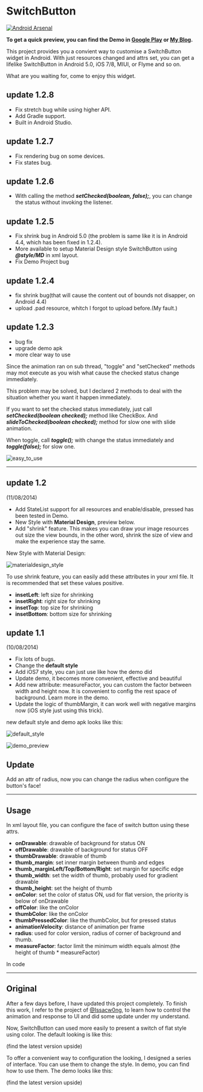 SwitchButton
============

[![Android Arsenal](https://img.shields.io/badge/Android%20Arsenal-SwitchButton-brightgreen.svg?style=flat)](https://android-arsenal.com/details/1/1119)

**To get a quick preview, you can find the Demo in [Google Play](https://play.google.com/store/apps/details?id=com.kyleduo.switchbutton.demo) or [My Blog](http://kyleduo.com/apk/switchbutton_128.apk).**

This project provides you a convient way to customise a SwitchButton widget in Android. With just resources changed and attrs set, you can get a lifelike SwitchButton in Android 5.0, iOS 7/8, MIUI, or Flyme and so on.

What are you waiting for, come to enjoy this widget.

update 1.2.8
---
*	Fix stretch bug while using higher API.
*	Add Gradle support.
*	Built in Android Studio.

update 1.2.7
---
*	Fix rendering bug on some devices.
*	Fix states bug.


update 1.2.6
---
*   With calling the method ___setChecked(boolean, false);___, you can change the status without invoking the listener.


update 1.2.5
---
*	Fix shrink bug in Android 5.0 (the problem is same like it is in Android 4.4, which has been fixed in 1.2.4).
*	More available to setup Material Design style SwitchButton using ___@style/MD___ in xml layout.
*	Fix Demo Project bug

update 1.2.4
---
*   fix shrink bug(that will cause the content out of bounds not disapper, on Android 4.4)
*   upload .pad resource, whitch I forgot to upload before.(My fault.)

update 1.2.3
---
*   bug fix
*   upgrade demo apk
*   more clear way to use

Since the animation ran on sub thread, "toggle" and "setChecked" methods may mot execute as you wish what cause the checked status change immediately.

This problem may be solved, but I declared 2 methods to deal with the situation whether you want it happen immediately.

If you want to set the checked status immediately, just call ___setChecked(boolean checked);___ method like CheckBox. And ___slideToChecked(boolean checked);___ method for slow one with slide animation.

When toggle, call ___toggle();___ with change the status immediately and ___toggle(false);___ for slow one.


![easy_to_use](https://raw.githubusercontent.com/kyleduo/SwitchButton/master/preview/easy_to_use_128.png)
***
update 1.2
---
(11/08/2014)

* Add StateList support for all resources and enable/disable, pressed has been tested in Demo.
* New Style with __Material Design__, preview below.
* Add "shrink" feature. This makes you can draw your image resources out size the view bounds, in the other word, shrink the size of view and make the experience stay the same.

New Style with Material Design:

![materialdesign_style](https://raw.githubusercontent.com/kyleduo/SwitchButton/master/preview/switchbutton_md.jpg)

To use shrink feature, you can easily add these attributes in your xml file. It is recommended that set these values positive.

*   __insetLeft__: left size for shrinking
*   __insetRight__: right size for shrinking
*   __insetTop__: top size for shrinking
*   __insetBottom__: bottom size for shrinking

update 1.1
---
(10/08/2014)

* Fix lots of bugs.
* Change the __default style__
* Add iOS7 style, you can just use like how the demo did
* Update demo, it becomes more convenient, effective and beautiful
* Add new attribute: measureFactor, you can custom the factor between width and height now. It is convenient to config the rest space of background. Learn more in the demo.
* Update the logic of thumbMargin, it can work well with negative margins now (iOS style just using this trick).

new default style and demo apk looks like this:

![default_style](https://raw.githubusercontent.com/kyleduo/SwitchButton/master/preview/default_style.png)

![demo_preview](https://raw.githubusercontent.com/kyleduo/SwitchButton/master/preview/easy_to_style_128.png)

Update
---
Add an attr of radius, now you can change the radius when configure the button's face!
***
Usage
---
In xml layout file, you can configure the face of switch button using these attrs.

*   __onDrawable__: drawable of background for status ON
*   __offDrawable__: drawable of background for status OFF
*   __thumbDrawable__: drawable of thumb
*   __thumb_margin__: set inner margin between thumb and edges
*   __thumb_marginLeft/Top/Bottom/Right__: set margin for specific edge
*   __thumb_width__: set the width of thumb, probably used for gradient drawable
*   __thumb_height__: set the height of thumb
*   __onColor__: set the color of status ON, usd for flat version, the priority is below of onDrawable
*   __offColor__: like the onColor
*   __thumbColor__: like the onColor
*   __thumbPressedColor__: like the thumbColor, but for pressed status
*   __animationVelocity__: distance of animation per frame
*   __radius__: used for color version, radius of corner of background and thumb.
*   __measureFactor__: factor limit the minimum width equals almost (the height of thumb * measureFactor)

In code 

***
Original
----

After a few days before, I have updated this project completely. To finish this work, I refer to the project of [@Issacw0ng](https://github.com/Issacw0ng/SwitchButton), to learn how to control the animation and response to UI and did some update under my understand.

Now, SwitchButton can used more easily to present a switch of flat style using color. The default looking is like this:

(find the latest version upside)

To offer a convenient way to configuration the looking, I designed a series of interface. You can use them to change the style. In demo, you can find how to use them. The demo looks like this:

(find the latest version upside)

